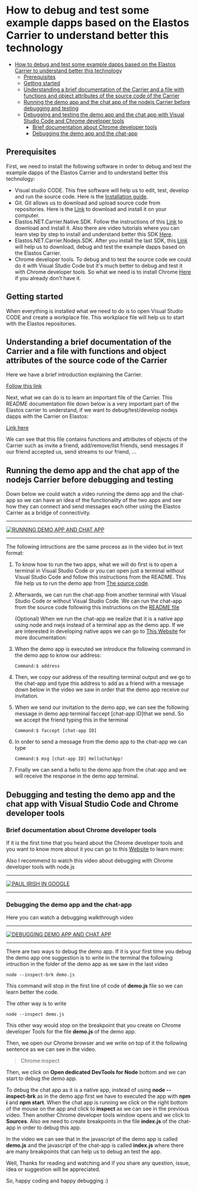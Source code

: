 # How to debug and test some example dapps based on the Elastos Carrier to understand better this technology



- [How to debug and test some example dapps based on the Elastos Carrier to understand better this technology](#how-to-debug-and-test-some-example-dapps-based-on-the-elastos-carrier-to-understand-better-this-technology)
    - [Prerequisites](#prerequisites)
    - [Getting started](#getting-started)
    - [Understanding a brief documentation of the Carrier and a file with functions and object attributes of the source code of the Carrier](#understanding-a-brief-documentation-of-the-carrier-and-a-file-with-functions-and-object-attributes-of-the-source-code-of-the-carrier)
    - [Running the demo app and the chat app of the nodejs Carrier before debugging and testing](#running-the-demo-app-and-the-chat-app-of-the-nodejs-carrier-before-debugging-and-testing)
    - [Debugging and testing the demo app and the chat app with Visual Studio Code and Chrome developer tools](#debugging-and-testing-the-demo-app-and-the-chat-app-with-visual-studio-code-and-chrome-developer-tools)
        - [Brief documentation about Chrome developer tools](#brief-documentation-about-chrome-developer-tools)
        - [Debugging the demo app and the chat-app](#debugging-the-demo-app-and-the-chat-app)

## Prerequisites
First, we need to install the following software in order to debug and test the example dapps of the Elastos Carrier and to understand better this technology:

- Visual studio CODE. This free software will help us to edit, test, develop and run the source code. Here is the [Installation guide](https://code.visualstudio.com/Docs/setup/setup-overview).
- Git. Git allows us to download and upload source code from repositories. Here is the [Link](https://git-scm.com/book/en/v2/Getting-Started-Installing-Git) to download and install it on your computer.
- Elastos.NET.Carrier.Native.SDK. Follow the instructions of this [Link](https://github.com/elastos/Elastos.NET.Carrier.Native.SDK) to download and install it. Also there are video tutorials where you can learn step by step to install and understand better this SDK [Here](https://www.youtube.com/playlist?list=PLS6d1baqGamKMwQPt51I82L5l1h51qrZA). 
- Elastos.NET.Carrier.Nodejs.SDK. After you install the last SDK, this [Link](https://github.com/elastos/Elastos.NET.Carrier.Nodejs.SDK) will help us to download, debug and test the example dapps based on the Elastos Carrier.
- Chrome developer tools. To debug and to test the source code we could do it with Visual Studio Code but it's much better to debug and test it with Chrome developer tools. So what we need is to install Chrome [Here](https://www.google.com/chrome/) if you already don't have it.

## Getting started

When everything is installed what we need to do is to open Visual Studio CODE and create a workplace file. This workplace file will help us to start with the Elastos repositories. 


## Understanding a brief documentation of the Carrier and a file with functions and object attributes of the source code of the Carrier

Here we have a brief introduction explaining the Carrier.

[Follow this link](https://github.com/elastos/Elastos/blob/master/DeveloperGuide/topics/carrier/README.md)

Next, what we can do is to learn an important file of the Carrier. This README documentation file down below is a very important part of the Elastos carrier to understand, if we want to debug/test/develop nodejs dapps with the Carrier on Elastos:

[Link here](https://github.com/elastos/Elastos.NET.Carrier.Nodejs.SDK/edit/master/docs/README.md)

We can see that this file contains functions and attributes of objects of the Carrier such as invite a friend, add/remove/list friends, send messages if our friend accepted us, send streams to our friend, ...


## Running the demo app and the chat app of the nodejs Carrier before debugging and testing



Down below we could watch a video running the demo app and the chat-app so we can have an idea of the functionality of the two apps and see how they can connect and send messages each other using the Elastos Carrier as a bridge of connectivity.

---
[![RUNNING DEMO APP AND CHAT APP](http://img.youtube.com/vi/82T1AWg1Lqw/0.jpg)](https://youtu.be/82T1AWg1Lqw)

---

The following intructions are the same process as in the video but in text format:

1. To know how to run the two apps, what we will do first is to open a terminal in Visual Studio Code or you can open just a terminal without Visual Studio Code and follow this instructions from the README. This file help us to run the demo app from [The source code](https://github.com/elastos/Elastos.NET.Carrier.Nodejs.SDK/tree/master/example/demo).


2. Afterwards, we can run the chat-app from another terminal with Visual Studio Code or without Visual Studio Code. We can run the chat-app from the source code following this instructions on the [README file](https://github.com/elastos/Elastos.NET.Carrier.Nodejs.SDK/tree/master/example/chat-app) 

    


    (Optional) When we run the chat-app we realize that it is a native app using node and nwjs instead of a terminal app as the demo app. If we are interested in developing native apps we can go to [This Website](http://docs.nwjs.io/en/latest/) for more documentation:


3. When the demo app is executed we introduce the following command in the demo app to know our address:

    ```console
    Command:$ address
    ```

4. Then, we copy our address of the resulting terminal output and we go to the chat-app and type this address to add as a friend with a message down below in the video we saw in order that the demo app receive our invitation.

5. When we send our invitation to the demo app, we can see the following message in demo app terminal faccept [chat-app ID]that we send. So we accept the friend typing this in the terminal

    ```console
    Command:$ faccept [chat-app ID]
    ```

6. In order to send a message from the demo app to the chat-app we can type

    ```console
    Command:$ msg [chat-app ID] HelloChatApp!
    ```

7. Finally we can send a hello to the demo app from the chat-app and we will receive the response in the demo app terminal.


## Debugging and testing the demo app and the chat app with Visual Studio Code and Chrome developer tools

### Brief documentation about Chrome developer tools

If it is the first time that you heard about the Chrome developer tools and you want to know more about it you can go to this [Website](https://developers.google.com/web/tools/chrome-devtools/) to learn more:

Also I recommend to watch this video about debugging with Chrome developer tools with node.js

---

[![PAUL IRISH IN GOOGLE](http://img.youtube.com/vi/Xb_0awoShR8/0.jpg)](https://www.youtube.com/watch?v=Xb_0awoShR8)

---

### Debugging the demo app and the chat-app


Here you can watch a debugging walkthrough video

---

[![DEBUGGING DEMO APP AND CHAT APP](http://img.youtube.com/vi/Ql3Vv2dviNM/0.jpg)](https://www.youtube.com/watch?v=Ql3Vv2dviNM)

---

There are two ways to debug the demo app. If it is your first time you debug the demo app one suggestion is to write in the terminal the following intruction in the folder of the demo app as we saw in the last video

```console
node --inspect-brk demo.js
```
This command will stop in the first line of code of **demo.js** file so we can learn better the code.

The other way is to write

```console
node --inspect demo.js
```
This other way would stop on the breakpoint that you create on Chrome developer Tools for the file **demo.js** of the demo app.

Then, we open our Chrome browser and we write on top of it the following sentence as we can see in the video.

> Chrome:inspect

Then, we click on **Open dedicated DevTools for Node** bottom and we can start to debug the demo app.

To debug the chat app as it is a native app, instead of using **node --inspect-brk** as in the demo app first we have to executed the app with **npm i** and **npm start**. When the chat app is running we click on the right bottom of the mouse on the app and click to **inspect** as we can see in the previous video. Then another Chrome developer tools window opens and we click to **Sources**. Also we need to create breakpoints in the file **index.js** of the chat-app in order to debug this app.

In the video we can see that in the javascript of the demo app is called **demo.js** and the javascript of the chat-app is called **index.js** where there are many breakpoints that can help us to debug an test the app.

Well, Thanks for reading and watching and if you share any question, issue, idea or suggestion will be appreciated.

So, happy coding and happy debugging :)
